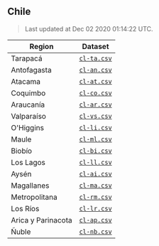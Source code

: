 ## Chile

> Last updated at Dec 02 2020 01:14:22 UTC.


| Region | Dataset |
| ------ | ------- |
| Tarapacá | [`cl-ta.csv`](cl-ta.csv) |
| Antofagasta | [`cl-an.csv`](cl-an.csv) |
| Atacama | [`cl-at.csv`](cl-at.csv) |
| Coquimbo | [`cl-co.csv`](cl-co.csv) |
| Araucanía | [`cl-ar.csv`](cl-ar.csv) |
| Valparaíso | [`cl-vs.csv`](cl-vs.csv) |
| O'Higgins | [`cl-li.csv`](cl-li.csv) |
| Maule | [`cl-ml.csv`](cl-ml.csv) |
| Biobío | [`cl-bi.csv`](cl-bi.csv) |
| Los Lagos | [`cl-ll.csv`](cl-ll.csv) |
| Aysén | [`cl-ai.csv`](cl-ai.csv) |
| Magallanes | [`cl-ma.csv`](cl-ma.csv) |
| Metropolitana | [`cl-rm.csv`](cl-rm.csv) |
| Los Ríos | [`cl-lr.csv`](cl-lr.csv) |
| Arica y Parinacota | [`cl-ap.csv`](cl-ap.csv) |
| Ñuble | [`cl-nb.csv`](cl-nb.csv) |

